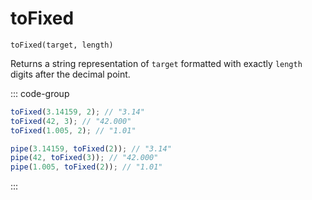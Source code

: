 # toFixed

`toFixed(target, length)`

Returns a string representation of `target` formatted with exactly `length` digits after the decimal point.

::: code-group

```ts [data-first]
toFixed(3.14159, 2); // "3.14"
toFixed(42, 3); // "42.000"
toFixed(1.005, 2); // "1.01"
```

```ts [data-last]
pipe(3.14159, toFixed(2)); // "3.14"
pipe(42, toFixed(3)); // "42.000"
pipe(1.005, toFixed(2)); // "1.01"
```

:::
